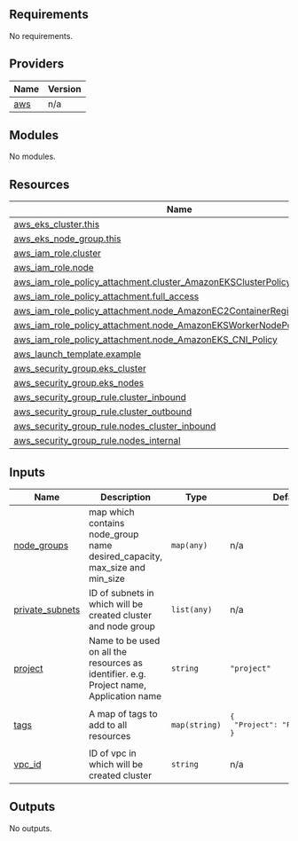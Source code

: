 ## Requirements

No requirements.

## Providers

| Name | Version |
|------|---------|
| <a name="provider_aws"></a> [aws](#provider\_aws) | n/a |

## Modules

No modules.

## Resources

| Name | Type |
|------|------|
| [aws_eks_cluster.this](https://registry.terraform.io/providers/hashicorp/aws/latest/docs/resources/eks_cluster) | resource |
| [aws_eks_node_group.this](https://registry.terraform.io/providers/hashicorp/aws/latest/docs/resources/eks_node_group) | resource |
| [aws_iam_role.cluster](https://registry.terraform.io/providers/hashicorp/aws/latest/docs/resources/iam_role) | resource |
| [aws_iam_role.node](https://registry.terraform.io/providers/hashicorp/aws/latest/docs/resources/iam_role) | resource |
| [aws_iam_role_policy_attachment.cluster_AmazonEKSClusterPolicy](https://registry.terraform.io/providers/hashicorp/aws/latest/docs/resources/iam_role_policy_attachment) | resource |
| [aws_iam_role_policy_attachment.full_access](https://registry.terraform.io/providers/hashicorp/aws/latest/docs/resources/iam_role_policy_attachment) | resource |
| [aws_iam_role_policy_attachment.node_AmazonEC2ContainerRegistryReadOnly](https://registry.terraform.io/providers/hashicorp/aws/latest/docs/resources/iam_role_policy_attachment) | resource |
| [aws_iam_role_policy_attachment.node_AmazonEKSWorkerNodePolicy](https://registry.terraform.io/providers/hashicorp/aws/latest/docs/resources/iam_role_policy_attachment) | resource |
| [aws_iam_role_policy_attachment.node_AmazonEKS_CNI_Policy](https://registry.terraform.io/providers/hashicorp/aws/latest/docs/resources/iam_role_policy_attachment) | resource |
| [aws_launch_template.example](https://registry.terraform.io/providers/hashicorp/aws/latest/docs/resources/launch_template) | resource |
| [aws_security_group.eks_cluster](https://registry.terraform.io/providers/hashicorp/aws/latest/docs/resources/security_group) | resource |
| [aws_security_group.eks_nodes](https://registry.terraform.io/providers/hashicorp/aws/latest/docs/resources/security_group) | resource |
| [aws_security_group_rule.cluster_inbound](https://registry.terraform.io/providers/hashicorp/aws/latest/docs/resources/security_group_rule) | resource |
| [aws_security_group_rule.cluster_outbound](https://registry.terraform.io/providers/hashicorp/aws/latest/docs/resources/security_group_rule) | resource |
| [aws_security_group_rule.nodes_cluster_inbound](https://registry.terraform.io/providers/hashicorp/aws/latest/docs/resources/security_group_rule) | resource |
| [aws_security_group_rule.nodes_internal](https://registry.terraform.io/providers/hashicorp/aws/latest/docs/resources/security_group_rule) | resource |

## Inputs

| Name | Description | Type | Default | Required |
|------|-------------|------|---------|:--------:|
| <a name="input_node_groups"></a> [node\_groups](#input\_node\_groups) | map which contains node\_group name desired\_capacity, max\_size and min\_size | `map(any)` | n/a | yes |
| <a name="input_private_subnets"></a> [private\_subnets](#input\_private\_subnets) | ID of subnets in which will be created cluster and node group | `list(any)` | n/a | yes |
| <a name="input_project"></a> [project](#input\_project) | Name to be used on all the resources as identifier. e.g. Project name, Application name | `string` | `"project"` | no |
| <a name="input_tags"></a> [tags](#input\_tags) | A map of tags to add to all resources | `map(string)` | <pre>{<br>  "Project": "Final Project"<br>}</pre> | no |
| <a name="input_vpc_id"></a> [vpc\_id](#input\_vpc\_id) | ID of vpc in which will be created cluster | `string` | n/a | yes |

## Outputs

No outputs.
